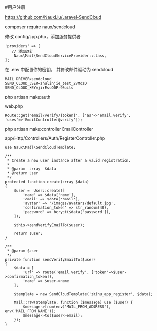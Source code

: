 #用户注册

https://github.com/NauxLiu/Laravel-SendCloud

composer require naux/sendcloud

修改 config/app.php，添加服务提供者
```
'providers' => [
   // 添加这行
    Naux\Mail\SendCloudServiceProvider::class,
];
```

在 .env 中配置你的密钥， 并修改邮件驱动为 sendcloud
```
MAIL_DRIVER=sendcloud
SEND_CLOUD_USER=zhulinjie_test_2vMozD
SEND_CLOUD_KEY=jirEscO0Pr9Eoils
```

php artisan make:auth

web.php
```
Route::get('email/verify/{token}', ['as'=>'email.verify', 'uses'=>'EmailController@verify']);
```

php artisan make:controller EmailController

app/Http/Controllers/Auth/RegisterController.php
```
use Naux\Mail\SendCloudTemplate;

/**
 * Create a new user instance after a valid registration.
 *
 * @param  array  $data
 * @return User
 */
protected function create(array $data)
{
    $user =  User::create([
        'name' => $data['name'],
        'email' => $data['email'],
        'avatar' => '/images/avatars/default.jpg',
        'confirmation_token' => str_random(40),
        'password' => bcrypt($data['password']),
    ]);

    $this->sendVerifyEmailTo($user);

    return $user;
}

/**
 * @param $user
 */
private function sendVerifyEmailTo($user)
{
    $data = [
        'url' => route('email.verify', ['token'=>$user->confirmation_token]),
        'name' => $user->name
    ];

    $template = new SendCloudTemplate('zhihu_app_register', $data);

    Mail::raw($template, function ($message) use ($user) {
        $message->from(env('MAIL_FROM_ADDRESS'), env('MAIL_FROM_NAME'));
        $message->to($user->email);
    });
}
```